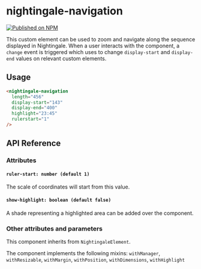 # nightingale-navigation

[![Published on NPM](https://img.shields.io/npm/v/@nightingale-elements/nightingale-navigation.svg)](https://www.npmjs.com/package/@nightingale-elements/nightingale-navigation)

This custom element can be used to zoom and navigate along the sequence displayed in Nightingale. When a user interacts with the component, a `change` event is triggered which <nightingale-manager> uses to change `display-start` and `display-end` values on relevant custom elements.

## Usage

```html
<nightingale-navigation
  length="456"
  display-start="143"
  display-end="400"
  highlight="23:45"
  rulerstart="1"
/>
```

## API Reference

### Attributes

#### `ruler-start: number (default 1)`

The scale of coordinates will start from this value.

#### `show-highlight: boolean (default false)`

A shade representing a highlighted area can be added over the component.

### Other attributes and parameters

This component inherits from `NightingaleElement`.

The component implements the following mixins: `withManager`, `withResizable`, `withMargin`, `withPosition`, `withDimensions`, `withHighlight`
